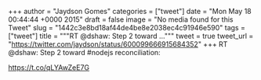
+++
author = "Jaydson Gomes"
categories = ["tweet"]
date = "Mon May 18 00:44:44 +0000 2015"
draft = false
image = "No media found for this Tweet"
slug = "1442c3e8bd18af44de4be8e2038ec4c91946e590"
tags = ["tweet"]
title = """RT @dshaw: Step 2 toward ..."""
tweet = true
tweet_url = "https://twitter.com/jaydson/status/600099666915684352"
+++
RT @dshaw: Step 2 toward #nodejs reconciliation:

https://t.co/qLYAwZeE7G
